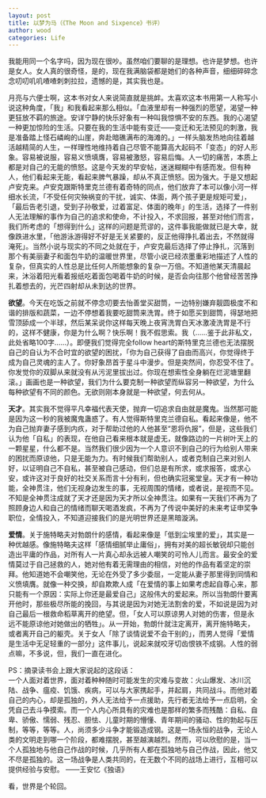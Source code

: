 ```yaml
---
layout: post
title: 以梦为马（《The Moon and Sixpence》书评）
author: wood
categories: Life
---
```


我能用同一个名字吗，因为现在很吵。虽然咱们要聊的是理想。也许是梦想。也许是女人。女人真的很奇怪，是的，现在我满脑袋都是她们的各种声音，细细碎碎念念叨叨叽叽喳喳刺刺拉拉，遗憾的是，其实我也是。

月亮与六便士啊，这本书对女人来说简直就是挑衅。太喜欢这本书用第一人称写小说这种角度，「我」和我看起来那么相似。「血液里却有一种强烈的愿望，渴望一种更狂放不羁的旅途。安详宁静的快乐好象有一种叫我惊惧不安的东西。我的心渴望一种更加惊险的生活。只要在我的生活中能有变迁——变迁和无法预见的刺激，我是准备踏上怪石嶙峋的山崖，奔赴暗礁满布的海滩的。」一样头脑发热地向往着越活越精简的人生，一样理性地维持着自己尽管不能算高大起码不「变态」的好人形象。容易被说服，容易义愤填膺，容易被激怒，容易后悔。人一切的痛苦，本质上都是对自己的无能的愤怒。这是今天发的早安帖，迷迷糊糊中有感而发。但有种人，他们看起来无能，看起来脾气暴躁，却从不真正愤怒。因为强大。于是又想起卢安克来。卢安克跟斯特里克兰德有着奇特的同点，他们放弃了本可以像小河一样细水长流，「不受任何灾殃祸变的干扰，诚实、体面，两个孩子更是规矩可爱」，「最后告老引退，受到子孙敬爱，过着富足、体面的晚年」的生活，选择了一件别人无法理解的事作为自己的追求和使命，不计投入，不求回报，甚至对他们而言，我们所考虑的「想得到什么」这样的问题是荒谬的，这件事我能做就已是大幸，就像跌进水里，「他游泳游得好不好是无关紧要的，反正他得挣扎着出去，不然就得淹死」。当然小说与现实的不同之处就在于，卢安克最后选择了停止挣扎，沉落到那个有美丽妻子和面包牛奶的温暖世界里，尽管小说已经浓墨重彩地描述了人性的复杂，但真实的人性总是比任何人所能想象的复杂一万倍。不知道他某天清晨起来，沐浴着阳光看着报纸吃着面包喝着牛奶的时候，是否会向往那个他曾经苦苦挣扎着想去的，光芒四射却从未到达的世界。

**欲望**。今天在吃饭之前就不停念叨要去怡善堂买甜筒，一边特别嫌弃靓圆极度不和谐的排版和蔬菜，一边不停想着我要吃甜筒来洗胃。终于如愿买到甜筒，得瑟地把雪顶舔成一个半球，然后某呆说你这样每天晚上夜宵洗胃白天冰激凌洗胃是不行的，这样不健康，你是为什么啊？快乐啊！我不假思索。我（……鉴于此非私文，此处省略100字……）。即便我们觉得完全follow heart的斯特里克兰德也无法摆脱自己的自认为不合时宜的欲望的困扰，「你为自己获得了自由而高兴，你觉得终于成为自己灵魂的主人了。你好象昂首于星斗中漫步。但是突然间，你忍受不住了。你发觉你的双脚从来就没有从污泥里拔出过。你现在想索性全身躺在烂泥塘里翻滚。」画画也是一种欲望，我们为什么要克制一种欲望而纵容另一种欲望，为什么每种欲望有不同的颜色。无欲则刚本身就是一种欲望，何去何从。

**天才**。其实我不觉得平凡幸福代表天使，抛弃一切追求自由就是魔鬼。当然那可能是因为这一秒的我被魔鬼蛊惑了。有人觉得斯特里克兰德自私。看起来像是，他不为自己抛弃妻子感到内疚，对于帮助过他的人他甚至“恩将仇报”，但是，这些我们认为他「自私」的表现，在他自己看来根本就是虚无，就像路边的一片树叶天上的一颗星星，什么都不是。当然我们很少因为一个人意识不到自己的行为给别人带来的困扰而原谅他，只是无能为力。有时候我们帮助别人，或者克制自己来对别人好，以证明自己不自私，甚至被自己感动，但们总是有所求，或求报答，或求心安，或许这对于良好的社交关系而言十分有利，但也确实冠冕堂皇。天才有一种功能，全神贯注，他们无视身边发生的事，无视周围的情绪，或者说，是视而不见。不知是全神贯注成就了天才还是因为天才所以全神贯注。如果有一天我们不再为了照顾身边人和自己的情绪而聊天喝酒发疯，不再为了传说中美好的未来考证申奖争职位，全情投入，不知道迎接我们的是光明世界还是黑暗漩涡。
 
**爱情**。关于施特略夫对勃朗什的感情，看起来像是「低到尘埃里的爱」，其实是一种优越感。像施特略夫这样「感情细腻举止庸俗」，拥有对美的超长敏锐却只能创造出平庸的作品，对所有人一片真心却永远被人嘲笑的可怜人儿而言。最安全的爱情莫过于自己拯救的人，她对他有着无需理由的相信，对他的作品有着坚定的崇拜。他知道她不会嘲笑他，无论在外受了多少委屈，一定能从妻子那里得到同情和义愤填膺。就像一种交换，却自欺欺人成「在爱情的事上如果考虑起自尊心来，那只能有一个原因：实际上你还是最爱自己」这般伟大的爱起来。所以当勃朗什要离开他时，那些极尽所能的挽回，与其说是因为对她无法割舍的爱，不如说是因为对自己最后一根救命稻草离开的绝望。但，「女人可以原谅男人对她的伤害，但是永远不能原谅他对她做出的牺牲」。从一开始，勃朗什就注定离开，离开施特略夫，或者离开自己的躯壳。关于女人「除了谈情说爱不会干别的」，而男人觉得「爱情是生活中无足轻重的一部分」这件事儿，说起来就咬牙切齿恨铁不成钢。人性的弱点嘛，不多说，但，我们一直在进化。 


PS：摘录读书会上跟大家说起的这段话： <br>
一个人面对着世界，面对着种种随时可能发生的灾难与变故：火山爆发、冰川沉陆、战争、瘟疫、饥饿、疾病，可以与大家携起手，并起肩，共同战斗。而他对着自己的内心，却是孤独的，外人无法给予一点援助，先行者无法给予一点启明，全凭自己去斗争摸索。而一个人内心所具有的灾难也是那样的繁多而残酷：自私、自卑、骄傲、懦弱、残忍、胆怯、儿童时期的懵懂、青年期间的骚动、性的勃起与压制，等等，等等。人，尚须多少斗争才能锻造成钢。这是一场永恒的战争，无论人类的文明走到哪一个阶段，都难摆脱，甚至越演越烈。然而，可以欣慰的是，当一个人孤独地与他自己作战的时候，几乎所有人都在孤独地与自己作战，因此，他又不尽是孤独的。这一场战争是人类共同的，在无数个不同的战场上进行，互相可以提供经验与安慰。 ——王安忆《独语》 

看，世界是个轮回。 